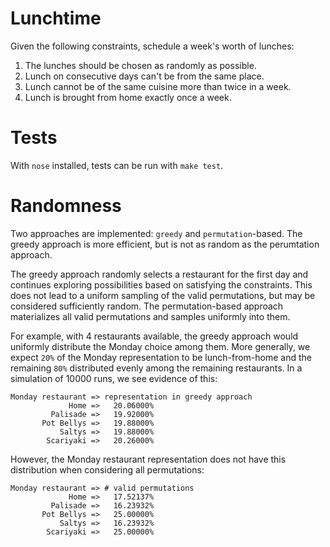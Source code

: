 Lunchtime
=========
Given the following constraints, schedule a week's worth of lunches:

1. The lunches should be chosen as randomly as possible.
2. Lunch on consecutive days can't be from the same place.
3. Lunch cannot be of the same cuisine more than twice in a week.
4. Lunch is brought from home exactly once a week.

Tests
=====
With `nose` installed, tests can be run with `make test`.

Randomness
==========
Two approaches are implemented: `greedy` and `permutation`-based. The greedy
approach is more efficient, but is not as random as the perumtation approach.

The greedy approach randomly selects a restaurant for the first day and continues
exploring possibilities based on satisfying the constraints. This does not lead to
a uniform sampling of the valid permutations, but may be considered sufficiently random.
The permutation-based approach materializes all valid permutations and samples uniformly
into them.

For example, with 4 restaurants available, the greedy approach would uniformly distribute
the Monday choice among them. More generally, we expect `20%` of the Monday representation
to be lunch-from-home and the remaining `80%` distributed evenly among the remaining
restaurants. In a simulation of 10000 runs, we see evidence of this:

```
Monday restaurant => representation in greedy approach
             Home =>   20.06000%
         Palisade =>   19.92000%
       Pot Bellys =>   19.88000%
           Saltys =>   19.88000%
        Scariyaki =>   20.26000%
```

However, the Monday restaurant representation does not have this distribution
when considering all permutations:

```
Monday restaurant => # valid permutations
             Home =>   17.52137%
         Palisade =>   16.23932%
       Pot Bellys =>   25.00000%
           Saltys =>   16.23932%
        Scariyaki =>   25.00000%
```
